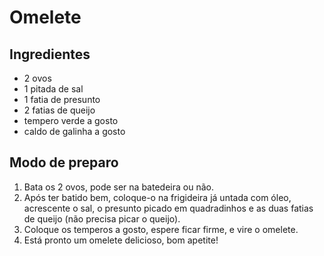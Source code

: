 # Omelete

## Ingredientes
* 2 ovos
* 1 pitada de sal
* 1 fatia de presunto
* 2 fatias de queijo
* tempero verde a gosto
* caldo de galinha a gosto
## Modo de preparo
1. Bata os 2 ovos, pode ser na batedeira ou não.
2. Após ter batido bem, coloque-o na frigideira já untada com óleo, acrescente o sal, o presunto picado em quadradinhos e as duas fatias de queijo (não precisa picar o queijo).
3. Coloque os temperos a gosto, espere ficar firme, e vire o omelete.
4. Está pronto um omelete delicioso, bom apetite!